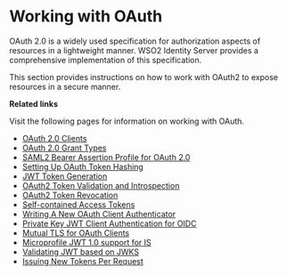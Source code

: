 # Working with OAuth

OAuth 2.0 is a widely used specification for authorization aspects of
resources in a lightweight manner. WSO2 Identity Server provides a
comprehensive implementation of this specification.

This section provides instructions on how to work with OAuth2 to expose
resources in a secure manner.

**Related links**

Visit the following pages for information on working with OAuth.

-   [OAuth 2.0 Clients](../../learn/oauth-2.0-clients)
-   [OAuth 2.0 Grant Types](../../learn/oauth-2.0-grant-types)
-   [SAML2 Bearer Assertion Profile for OAuth
    2.0](../../learn/saml2-bearer-assertion-profile-for-oauth-2.0)
-   [Setting Up OAuth Token Hashing](../../learn/setting-up-oauth-token-hashing)
-   [JWT Token Generation](../../learn/jwt-token-generation)
-   [OAuth2 Token Validation and
    Introspection](../../learn/oauth2-token-validation-and-introspection)
-   [OAuth2 Token Revocation](../../learn/oauth2-token-revocation)
-   [Self-contained Access Tokens](../../learn/self-contained-access-tokens)
-   [Writing A New OAuth Client
    Authenticator](../../learn/writing-a-new-oauth-client-authenticator)
-   [Private Key JWT Client Authentication for
    OIDC](../../learn/private-key-jwt-client-authentication-for-oidc)
-   [Mutual TLS for OAuth Clients](../../learn/mutual-tls-for-oauth-clients)
-   [Microprofile JWT 1.0 support for
    IS](../../learn/microprofile-jwt-1.0-support-for-is)
-   [Validating JWT based on JWKS](../../learn/validating-jwt-based-on-jwks)
-   [Issuing New Tokens Per Request](../../learn/issuing-new-tokens-per-request)
